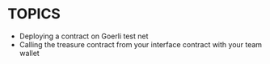 # TOPICS

- Deploying a contract on Goerli test net 
- Calling the treasure contract from your interface contract with your team wallet